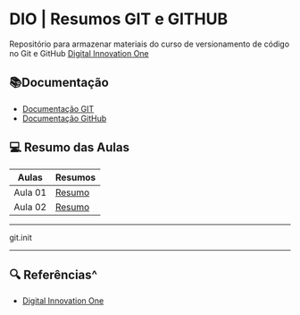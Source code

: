 
# DIO | Resumos GIT e GITHUB

Repositório para armazenar materiais do curso de versionamento de código no Git e GitHub
[Digital Innovation One](https://www.dio.me/)

## 📚Documentação
- [Documentação GIT](https://git-scm.com/doc)
- [Documentação GitHub](https://docs.github.com/pt)

## 💻 Resumo das Aulas

| Aulas | Resumos |
|-------|---------|
|Aula 01|[Resumo]()|
|Aula 02|[Resumo]()|

---

git.init

---

## 🔍 Referências^
- [Digital Innovation One](https://www.dio.me/)
